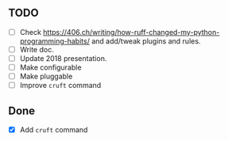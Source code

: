 
## TODO

- [ ] Check https://406.ch/writing/how-ruff-changed-my-python-programming-habits/ and add/tweak plugins and rules.
- [ ] Write doc.
- [ ] Update 2018 presentation.
- [ ] Make configurable
- [ ] Make pluggable
- [ ] Improve `cruft` command

## Done

- [x] Add `cruft` command
